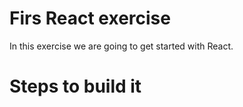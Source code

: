 # Firs React exercise

In this exercise we are going to get started with React.

# Steps to build it

